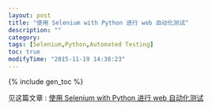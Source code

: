 ```yaml
---
layout: post
title: "使用 Selenium with Python 进行 web 自动化测试"
description: ""
category: 
tags: [Selenium,Python,Automated Testing]
toc: true
modifyTime: "2015-11-19 14:38:23"
---
```


{% include gen_toc %}

见这篇文章 : [使用 Selenium with Python 进行 web 自动化测试](https://www.zybuluo.com/mwumli/note/222253)  
